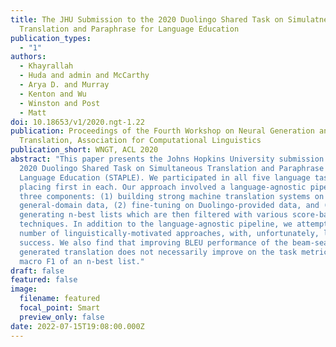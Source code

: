 ```yaml
---
title: The JHU Submission to the 2020 Duolingo Shared Task on Simulatneous
  Translation and Paraphrase for Language Education
publication_types:
  - "1"
authors:
  - Khayrallah
  - Huda and admin and McCarthy
  - Arya D. and Murray
  - Kenton and Wu
  - Winston and Post
  - Matt
doi: 10.18653/v1/2020.ngt-1.22
publication: Proceedings of the Fourth Workshop on Neural Generation and
  Translation, Association for Computational Linguistics
publication_short: WNGT, ACL 2020
abstract: "This paper presents the Johns Hopkins University submission to the
  2020 Duolingo Shared Task on Simultaneous Translation and Paraphrase for
  Language Education (STAPLE). We participated in all five language tasks,
  placing first in each. Our approach involved a language-agnostic pipeline of
  three components: (1) building strong machine translation systems on
  general-domain data, (2) fine-tuning on Duolingo-provided data, and (3)
  generating n-best lists which are then filtered with various score-based
  techniques. In addition to the language-agnostic pipeline, we attempted a
  number of linguistically-motivated approaches, with, unfortunately, little
  success. We also find that improving BLEU performance of the beam-search
  generated translation does not necessarily improve on the task metric—weighted
  macro F1 of an n-best list."
draft: false
featured: false
image:
  filename: featured
  focal_point: Smart
  preview_only: false
date: 2022-07-15T19:08:00.000Z
---
```

